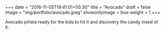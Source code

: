 +++
date = "2016-11-05T19:41:01+05:30"
title = "Avocado"
draft = false
image = "img/portfolio/avocado.jpeg"
showonlyimage = true
weight = 1
+++

Avocado piñata ready for the kids to hit it and discovery the candy insed of it.
